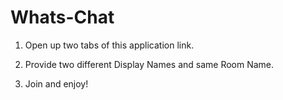 # Whats-Chat
1. Open up two tabs of this application link. 

2. Provide two different Display Names and same Room Name. 

3. Join and enjoy! 
